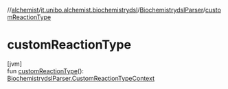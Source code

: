 //[alchemist](../../../index.md)/[it.unibo.alchemist.biochemistrydsl](../index.md)/[BiochemistrydslParser](index.md)/[customReactionType](custom-reaction-type.md)

# customReactionType

[jvm]\
fun [customReactionType](custom-reaction-type.md)(): [BiochemistrydslParser.CustomReactionTypeContext](-custom-reaction-type-context/index.md)
